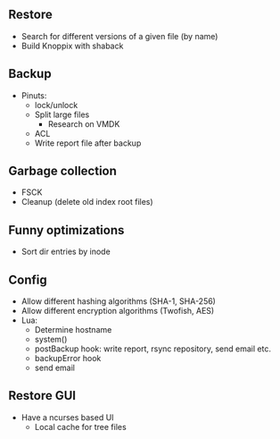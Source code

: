 Restore
-----------------------
- Search for different versions of a given file (by name)
- Build Knoppix with shaback

Backup
-----------------------
- Pinuts:
  - lock/unlock
  - Split large files
    - Research on VMDK
  - ACL
  - Write report file after backup

Garbage collection
-----------------------
- FSCK
- Cleanup (delete old index root files)

Funny optimizations
-----------------------
- Sort dir entries by inode

Config
-----------------------
- Allow different hashing algorithms (SHA-1, SHA-256)
- Allow different encryption algorithms (Twofish, AES)
- Lua:
  - Determine hostname
  - system()
  - postBackup hook: write report, rsync repository, send email etc.
  - backupError hook
  - send email

Restore GUI
-----------------------
- Have a ncurses based UI
  - Local cache for tree files
